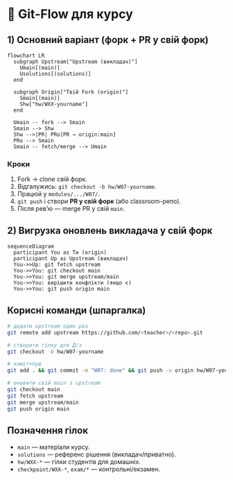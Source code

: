 # 🌿 Git-Flow для курсу

## 1) Основний варіант (форк + PR у свій форк)
```mermaid
flowchart LR
  subgraph Upstream["Upstream (викладач)"]
    Umain[(main)]
    Usolutions[(solutions)]
  end

  subgraph Origin["Твій Fork (origin)"]
    Smain[(main)]
    Shw["hw/WXX-yourname"]
  end

  Umain -- fork --> Smain
  Smain --> Shw
  Shw -->|PR| PRo[PR → origin:main]
  PRo --> Smain
  Smain -- fetch/merge --> Umain
```

### Кроки
1. Fork → clone свій форк.
2. Відгалужись: `git checkout -b hw/W07-yourname`.
3. Працюй у `modules/.../W07/`.
4. `git push` і створи **PR у свій форк** (або classroom-репо).
5. Після ревʼю — merge PR у свій `main`.

## 2) Вигрузка оновлень викладача у свій форк
```mermaid
sequenceDiagram
  participant You as Ти (origin)
  participant Up as Upstream (викладач)
  You->>Up: git fetch upstream
  You->>You: git checkout main
  You->>You: git merge upstream/main
  You->>You: вирішити конфлікти (якщо є)
  You->>You: git push origin main
```

## Корисні команди (шпаргалка)
```bash
# додати upstream один раз
git remote add upstream https://github.com/<teacher>/<repo>.git

# створити гілку для Д/з
git checkout -b hw/W07-yourname

# коміт+пуш
git add . && git commit -m "W07: done" && git push -u origin hw/W07-yourname

# оновити свій main з upstream
git checkout main
git fetch upstream
git merge upstream/main
git push origin main
```

## Позначення гілок
- `main` — матеріали курсу.
- `solutions` — референс рішення (викладач/приватно).
- `hw/WXX-*` — гілки студентів для домашніх.
- `checkpoint/WXX-*`, `exam/*` — контрольні/екзамен.

<!-- Mermaid JS -->
<script src="https://cdn.jsdelivr.net/npm/mermaid@10/dist/mermaid.min.js"></script>
<script>
  // автоініціалізація для ```mermaid``` та <div class="mermaid">...</div>
  mermaid.initialize({
    startOnLoad: true,
    securityLevel: 'loose',   // дозволяє посилання в діаграмах
    theme: (window.matchMedia && window.matchMedia('(prefers-color-scheme: dark)').matches) ? 'dark' : 'default'
  });
</script>
